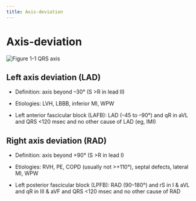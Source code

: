```yaml
---
title: Axis-deviation
---
```


# Axis-deviation

![Figure 1-1 QRS axis](https://i.imgur.com/4a5RI9q.png)

## Left axis deviation (LAD)

- Definition: axis beyond –30° (S >R in lead II)

- Etiologies: LVH, LBBB, inferior MI, WPW

- Left anterior fascicular block (LAFB): LAD (–45 to –90°) and qR in aVL and QRS <120 msec and no other cause of LAD (eg, IMI)

## Right axis deviation (RAD)

- Definition: axis beyond +90° (S >R in lead I)

- Etiologies: RVH, PE, COPD (usually not >+110°), septal defects, lateral MI, WPW

- Left posterior fascicular block (LPFB): RAD (90–180°) and rS in I & aVL and qR in III & aVF and QRS <120 msec and no other cause of RAD
